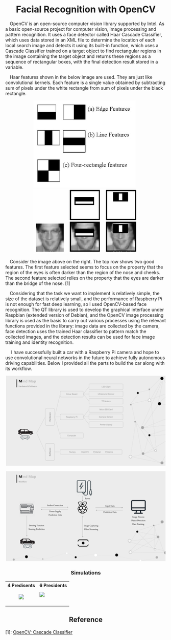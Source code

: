 <h1 align="center">Facial Recognition with OpenCV</h1>

&emsp;OpenCV is an open-source computer vision library supported by Intel. As a basic open-source project for computer vision, image processing and pattern recognition. It uses a face detector called Haar Cascade Classifier, which uses data stored in an XML file to determine the location of each local search image and detects it using its built-in function, which uses a Cascade Classifier trained on a target object to find rectangular regions in the image containing the target object and returns these regions as a sequence of rectangular boxes, with the final detection result stored in a variable.

&emsp;Haar features shown in the below image are used. They are just like convolutional kernels. Each feature is a single value obtained by subtracting sum of pixels under the white rectangle from sum of pixels under the black rectangle. 

<p align="center"><img src="lib/Haar_features.png"/>&nbsp;&nbsp;<img src="lib/Ex.1.png"/></p>

&emsp;Consider the image above on the right. The top row shows two good features. The first feature selected seems to focus on the property that the region of the eyes is often darker than the region of the nose and cheeks. The second feature selected relies on the property that the eyes are darker than the bridge of the nose. [1]

&emsp;Considering that the task we want to implement is relatively simple, the size of the dataset is relatively small, and the performance of Raspberry Pi is not enough for fast deep learning, so I used OpenCV-based face recognition. The QT library is used to develop the graphical interface under Raspbian (extended version of Debian), and the OpenCV image processing library is used as the basis to carry out various processes using the relevant functions provided in the library: image data are collected by the camera, face detection uses the trained Haar classifier to pattern match the collected images, and the detection results can be used for face image training and identity recognition.

&emsp; I have successfully built a car with a Raspberry Pi camera and hope to use convolutional neural networks in the future to achieve fully autonomous driving capabilities. Below I provided all the parts to build the car along with its workflow. 

<p align="center"><img src="lib/Parts.PNG" width=500px /></p>
<p align="center"><img src="lib/Workflow.PNG" width=500px /></p>

<h3 align="center">Simulations</h3>

<div align="center">
<table>
  <tr>
    <th>4 Predisents</th>
    <th>6 Presidents</th>
  </tr>
  <tr>
    <td> <p align="center"><img src="lib/sim1.gif" width=350px /></td>
    <td><img src="lib/sim2.gif" width=350px /></p></td>
  </tr>
</table>
</div>

<h2 align="center">Reference</h2>

[1]: [OpenCV: Cascade Classifier](https://docs.opencv.org/3.4/db/d28/tutorial_cascade_classifier.html)
